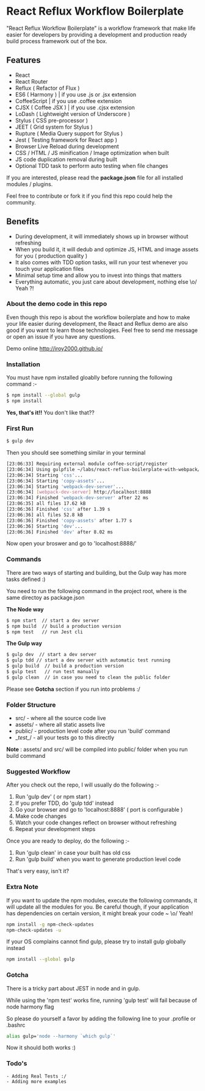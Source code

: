 # React Reflux Workflow Boilerplate

"React Reflux Workflow Boilerplate" is a workflow framework that make life easier for developers by providing a development and production ready build process framework out of the box.

## Features

* React
* React Router
* Reflux ( Refactor of Flux )
* ES6 ( Harmony ) | if you use .js or .jsx extension
* CoffeeScript | if you use .coffee extension
* CJSX ( Coffee JSX ) | if you use .cjsx extension
* LoDash  ( Lightweight version of Underscore )
* Stylus ( CSS pre-processor )
* JEET ( Grid system for Stylus )
* Rupture ( Media Query support for Stylus )
* Jest ( Testing framework for React app )
* Browser Live Reload during development
* CSS / HTML / JS minification / Image optimization when built
* JS code duplication removal during built
* Optional TDD task to perform auto testing when file changes

If you are interested, please read the __package.json__ file for all installed modules / plugins.

Feel free to contribute or fork it if you find this repo could help the community.

## Benefits
* During development, it will immediately shows up in browser without refreshing
* When you build it, it will dedub and optimize JS, HTML and image assets for you ( production quality )
* It also comes with TDD option tasks, will run your test whenever you touch your application files
* Minimal setup time and allow you to invest into things that matters
* Everything automatic, you just care about development, nothing else \o/ Yeah ?!

### About the demo code in this repo
Even though this repo is about the workflow boilerplate and how to make your life easier during development,
the React and Reflux demo are also good if you want to learn those technologies. Feel free to send me message or open an issue if you have any questions.

Demo online  http://iroy2000.github.io/

### Installation

You must have npm installed gloablly before running the following command :-

```sh
$ npm install --global gulp
$ npm install
```

__Yes, that's it!!__ You don't like that??

### First Run

```sh
$ gulp dev
```

Then you should see something similar in your terminal

```sh
[23:06:33] Requiring external module coffee-script/register
[23:06:34] Using gulpfile ~/labs/react-reflux-boilerplate-with-webpack/gulpfile.coffee
[23:06:34] Starting 'css'...
[23:06:34] Starting 'copy-assets'...
[23:06:34] Starting 'webpack-dev-server'...
[23:06:34] [webpack-dev-server] http://localhost:8888
[23:06:34] Finished 'webpack-dev-server' after 22 ms
[23:06:35] all files 17.62 kB
[23:06:36] Finished 'css' after 1.39 s
[23:06:36] all files 52.8 kB
[23:06:36] Finished 'copy-assets' after 1.77 s
[23:06:36] Starting 'dev'...
[23:06:36] Finished 'dev' after 8.02 ms

```

Now open your broswer and go to 'localhost:8888/'


### Commands

There are two ways of starting and building, but the Gulp way has more tasks defined :)

You need to run the following command in the project root, where is the same directoy as package.json

__The Node way__

```sh
$ npm start  // start a dev server
$ npm build  // build a production version
$ npm test   // run Jest cli
```

__The Gulp way__

```sh
$ gulp dev  // start a dev server
$ gulp tdd // start a dev server with automatic test running
$ gulp build  // build a production version
$ gulp test   // run test manually
$ gulp clean  // in case you need to clean the public folder
```

Please see __Gotcha__ section if you run into problems :/

### Folder Structure

* src/       - where all the source code live
* assets/    - where all static assets live
* public/    - production level code after you run 'build' command
* \__test\__/  - all your tests go to this directly

__Note__ : assets/ and src/ will be compiled into public/ folder when you run build command


### Suggested Workflow

After you check out the repo, I will usually do the following :-

1. Run 'gulp dev'  ( or npm start )
2. If you prefer TDD, do 'gulp tdd' instead
3. Go your browser and go to 'localhost:8888'  ( port is configurable )
4. Make code changes
5. Watch your code changes reflect on browser without refreshing
6. Repeat your development steps

Once you are ready to deploy, do the following :-

1. Run 'gulp clean' in case your built has old css
2. Run 'gulp build' when you want to generate production level code

That's very easy, isn't it?

### Extra Note

If you want to update the npm modules, execute the following commands, it will update all the modules for you.
Be careful though, if your application has dependencies on certain version, it might break your code ~  \o/ Yeah!

```sh
npm install -g npm-check-updates
npm-check-updates -u
```

If your OS complains cannot find gulp, please try to install gulp globally instead

```sh
npm install --global gulp
```

### Gotcha
There is a tricky part about JEST in node and in gulp.

While using the 'npm test' works fine,  running 'gulp test' will fail because of node harmony flag

So please do yourself a favor by adding the following line to your .profile or .bashrc

```sh
alias gulp='node --harmony `which gulp`'
```

Now it should both works :)


### Todo's
    - Adding Real Tests :/
    - Adding more examples
